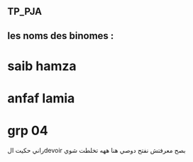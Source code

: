 ## TP_PJA
## les noms des binomes :
# saib hamza
# anfaf lamia
# grp 04
راني حكيت الdevoir 
بصح معرفتش نفتح دوصي هنا ههه تخلطت شوي 
